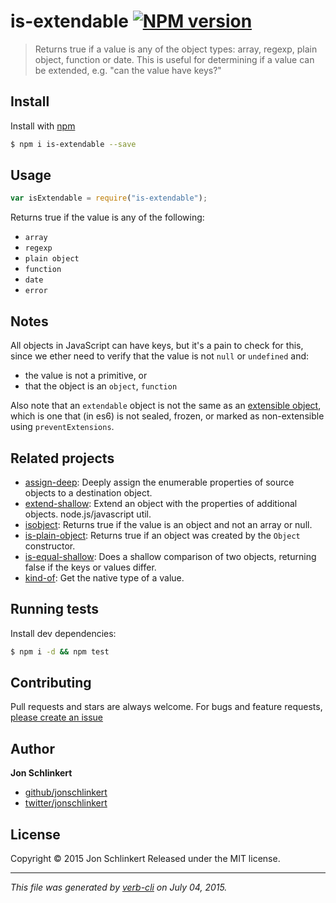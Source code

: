 # is-extendable [![NPM version](https://badge.fury.io/js/is-extendable.svg)](http://badge.fury.io/js/is-extendable)

> Returns true if a value is any of the object types: array, regexp, plain object, function or date. This is useful for determining if a value can be extended, e.g. "can the value have keys?"

## Install

Install with [npm](https://www.npmjs.com/)

```sh
$ npm i is-extendable --save
```

## Usage

```js
var isExtendable = require("is-extendable");
```

Returns true if the value is any of the following:

- `array`
- `regexp`
- `plain object`
- `function`
- `date`
- `error`

## Notes

All objects in JavaScript can have keys, but it's a pain to check for this, since we ether need to verify that the value is not `null` or `undefined` and:

- the value is not a primitive, or
- that the object is an `object`, `function`

Also note that an `extendable` object is not the same as an [extensible object](https://developer.mozilla.org/en-US/docs/Web/JavaScript/Reference/Global_Objects/Object/isExtensible), which is one that (in es6) is not sealed, frozen, or marked as non-extensible using `preventExtensions`.

## Related projects

- [assign-deep](https://github.com/jonschlinkert/assign-deep): Deeply assign the enumerable properties of source objects to a destination object.
- [extend-shallow](https://github.com/jonschlinkert/extend-shallow): Extend an object with the properties of additional objects. node.js/javascript util.
- [isobject](https://github.com/jonschlinkert/isobject): Returns true if the value is an object and not an array or null.
- [is-plain-object](https://github.com/jonschlinkert/is-plain-object): Returns true if an object was created by the `Object` constructor.
- [is-equal-shallow](https://github.com/jonschlinkert/is-equal-shallow): Does a shallow comparison of two objects, returning false if the keys or values differ.
- [kind-of](https://github.com/jonschlinkert/kind-of): Get the native type of a value.

## Running tests

Install dev dependencies:

```sh
$ npm i -d && npm test
```

## Contributing

Pull requests and stars are always welcome. For bugs and feature requests, [please create an issue](https://github.com/jonschlinkert/is-extendable/issues/new)

## Author

**Jon Schlinkert**

- [github/jonschlinkert](https://github.com/jonschlinkert)
- [twitter/jonschlinkert](http://twitter.com/jonschlinkert)

## License

Copyright © 2015 Jon Schlinkert
Released under the MIT license.

---

_This file was generated by [verb-cli](https://github.com/assemble/verb-cli) on July 04, 2015._
